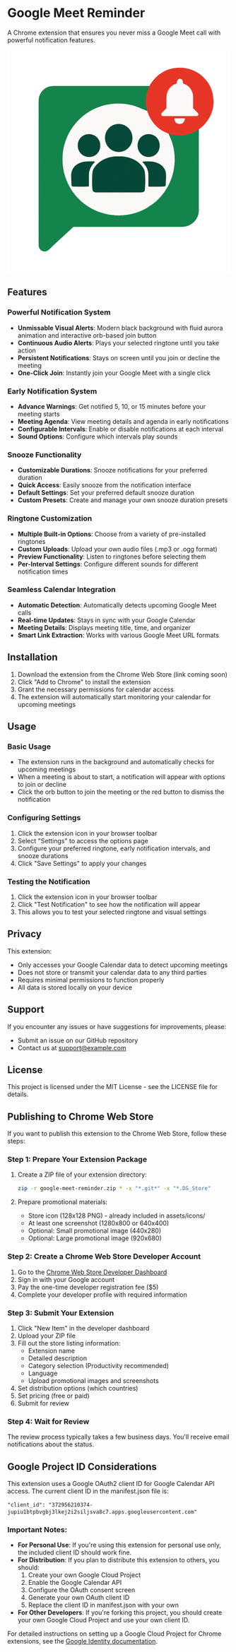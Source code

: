 # Google Meet Reminder

A Chrome extension that ensures you never miss a Google Meet call with powerful notification features.

![Google Meet Reminder](assets/icons/icon.png)

## Features

### Powerful Notification System
- **Unmissable Visual Alerts**: Modern black background with fluid aurora animation and interactive orb-based join button
- **Continuous Audio Alerts**: Plays your selected ringtone until you take action
- **Persistent Notifications**: Stays on screen until you join or decline the meeting
- **One-Click Join**: Instantly join your Google Meet with a single click

### Early Notification System
- **Advance Warnings**: Get notified 5, 10, or 15 minutes before your meeting starts
- **Meeting Agenda**: View meeting details and agenda in early notifications
- **Configurable Intervals**: Enable or disable notifications at each interval
- **Sound Options**: Configure which intervals play sounds

### Snooze Functionality
- **Customizable Durations**: Snooze notifications for your preferred duration
- **Quick Access**: Easily snooze from the notification interface
- **Default Settings**: Set your preferred default snooze duration
- **Custom Presets**: Create and manage your own snooze duration presets

### Ringtone Customization
- **Multiple Built-in Options**: Choose from a variety of pre-installed ringtones
- **Custom Uploads**: Upload your own audio files (.mp3 or .ogg format)
- **Preview Functionality**: Listen to ringtones before selecting them
- **Per-Interval Settings**: Configure different sounds for different notification times

### Seamless Calendar Integration
- **Automatic Detection**: Automatically detects upcoming Google Meet calls
- **Real-time Updates**: Stays in sync with your Google Calendar
- **Meeting Details**: Displays meeting title, time, and organizer
- **Smart Link Extraction**: Works with various Google Meet URL formats

## Installation

1. Download the extension from the Chrome Web Store (link coming soon)
2. Click "Add to Chrome" to install the extension
3. Grant the necessary permissions for calendar access
4. The extension will automatically start monitoring your calendar for upcoming meetings

## Usage

### Basic Usage
- The extension runs in the background and automatically checks for upcoming meetings
- When a meeting is about to start, a notification will appear with options to join or decline
- Click the orb button to join the meeting or the red button to dismiss the notification

### Configuring Settings
1. Click the extension icon in your browser toolbar
2. Select "Settings" to access the options page
3. Configure your preferred ringtone, early notification intervals, and snooze durations
4. Click "Save Settings" to apply your changes

### Testing the Notification
1. Click the extension icon in your browser toolbar
2. Click "Test Notification" to see how the notification will appear
3. This allows you to test your selected ringtone and visual settings

## Privacy

This extension:
- Only accesses your Google Calendar data to detect upcoming meetings
- Does not store or transmit your calendar data to any third parties
- Requires minimal permissions to function properly
- All data is stored locally on your device

## Support

If you encounter any issues or have suggestions for improvements, please:
- Submit an issue on our GitHub repository
- Contact us at support@example.com

## License

This project is licensed under the MIT License - see the LICENSE file for details.

## Publishing to Chrome Web Store

If you want to publish this extension to the Chrome Web Store, follow these steps:

### Step 1: Prepare Your Extension Package

1. Create a ZIP file of your extension directory:
   ```bash
   zip -r google-meet-reminder.zip * -x "*.git*" -x "*.DS_Store"
   ```
   
2. Prepare promotional materials:
   - Store icon (128x128 PNG) - already included in assets/icons/
   - At least one screenshot (1280x800 or 640x400)
   - Optional: Small promotional image (440x280)
   - Optional: Large promotional image (920x680)

### Step 2: Create a Chrome Web Store Developer Account

1. Go to the [Chrome Web Store Developer Dashboard](https://chrome.google.com/webstore/devconsole/)
2. Sign in with your Google account
3. Pay the one-time developer registration fee ($5)
4. Complete your developer profile with required information

### Step 3: Submit Your Extension

1. Click "New Item" in the developer dashboard
2. Upload your ZIP file
3. Fill out the store listing information:
   - Extension name
   - Detailed description
   - Category selection (Productivity recommended)
   - Language
   - Upload promotional images and screenshots
4. Set distribution options (which countries)
5. Set pricing (free or paid)
6. Submit for review

### Step 4: Wait for Review

The review process typically takes a few business days. You'll receive email notifications about the status.

## Google Project ID Considerations

This extension uses a Google OAuth2 client ID for Google Calendar API access. The current client ID in the manifest.json file is:

```
"client_id": "372956210374-jupiu1btpbvgbj3lkej2i2siljsva8c7.apps.googleusercontent.com"
```

### Important Notes:
- **For Personal Use**: If you're using this extension for personal use only, the included client ID should work fine.
- **For Distribution**: If you plan to distribute this extension to others, you should:
  1. Create your own Google Cloud Project
  2. Enable the Google Calendar API
  3. Configure the OAuth consent screen
  4. Generate your own OAuth client ID
  5. Replace the client ID in manifest.json with your own
- **For Other Developers**: If you're forking this project, you should create your own Google Cloud Project and use your own client ID.

For detailed instructions on setting up a Google Cloud Project for Chrome extensions, see the [Google Identity documentation](https://developers.google.com/identity/protocols/oauth2/javascript-implicit-flow).